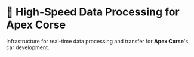 # 🚅 High-Speed Data Processing for Apex Corse

Infrastructure for real-time data processing and transfer for **Apex Corse**'s car development.